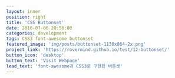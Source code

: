 ```yaml
---
layout: inner
position: right
title: 'CSS Buttonset'
date: 2016-07-06 20:56:00
categories: development
tags: CSS3 font-awesome buttonset
featured_image: 'img/posts/buttonset-1130x864-2x.png'
project_link: 'https://rovermind.github.io/test/12-buttonset/'
button_icon: 'desktop'
button_text: 'Visit Webpage'
lead_text: 'font-awesome과 CSS3로 구현한 버튼셋'
---
```

